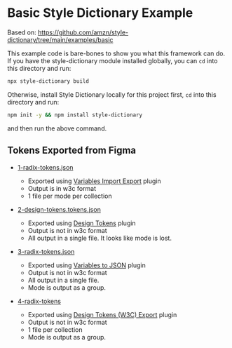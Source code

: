 # Basic Style Dictionary Example

Based on: https://github.com/amzn/style-dictionary/tree/main/examples/basic

This example code is bare-bones to show you what this framework can do. If you have the style-dictionary module installed globally, you can `cd` into this directory and run:

```bash
npx style-dictionary build
```

Otherwise, install Style Dictionary locally for this project first, `cd` into this directory and run:

```bash
npm init -y && npm install style-dictionary
```

and then run the above command.

## Tokens Exported from Figma

- [1-radix-tokens.json](tokens-from-figma/1-radix-tokens.json)
  - Exported using [Variables Import Export](https://github.com/figma/plugin-samples/tree/main/variables-import-export) plugin
  - Output is in w3c format
  - 1 file per mode per collection

- [2-design-tokens.tokens.json](tokens-from-figma/2-design-tokens.tokens.json)
  - Exported using [Design Tokens](https://www.figma.com/community/plugin/888356646278934516/design-tokens) plugin
  - Output is not in w3c format
  - All output in a single file. It looks like mode is lost.

- [3-radix-tokens.json](tokens-from-figma/3-radix-tokens.json)
  - Exported using [Variables to JSON](https://www.figma.com/community/plugin/1301567053264748331) plugin
  - Output is not in w3c format
  - All output in a single file.
  - Mode is output as a group.

- [4-radix-tokens](tokens-from-figma/4-radix-tokens)
  - Exported using [Design Tokens (W3C) Export](https://www.figma.com/community/plugin/1377982390646186215) plugin
  - Output is not in w3c format
  - 1 file per collection
  - Mode is output as a group.
